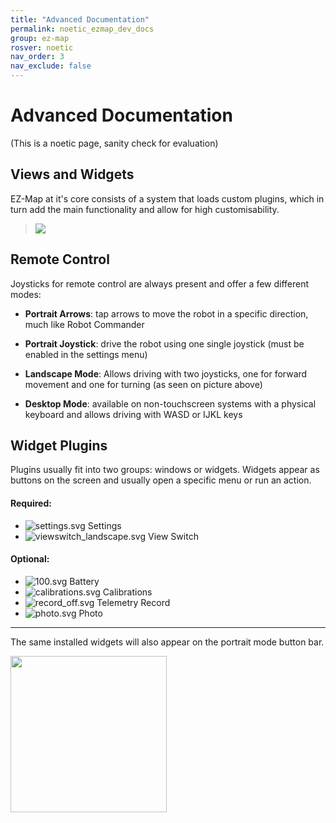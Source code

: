 ```yaml
---
title: "Advanced Documentation"
permalink: noetic_ezmap_dev_docs
group: ez-map
rosver: noetic
nav_order: 3
nav_exclude: false
---
```


# Advanced Documentation

(This is a noetic page, sanity check for evaluation)

## Views and Widgets

EZ-Map at it's core consists of a system that loads custom plugins, which in turn add the main functionality and allow for high customisability.

> ![](assets/ezmap/ezmap_core.png)

## Remote Control

Joysticks for remote control are always present and offer a few different modes:

- **Portrait Arrows**: tap arrows to move the robot in a specific direction, much like Robot Commander

- **Portrait Joystick**: drive the robot using one single joystick (must be enabled in the settings menu)

- **Landscape Mode**: Allows driving with two joysticks, one for forward movement and one for turning (as seen on picture above)

- **Desktop Mode**: available on non-touchscreen systems with a physical keyboard and allows driving with WASD or IJKL keys

## Widget Plugins

Plugins usually fit into two groups: windows or widgets. Widgets appear as buttons on the screen and usually open a specific menu or run an action. 

#### Required:

- ![settings.svg](assets/ezmap/settings.svg) Settings
- ![viewswitch_landscape.svg](assets/ezmap/viewswitch_landscape.svg) View Switch

#### Optional:

- ![100.svg](assets/ezmap/100.svg) Battery
- ![calibrations.svg](assets/ezmap/calibrations.svg) Calibrations
- ![record_off.svg](assets/ezmap/record_off.svg) Telemetry Record
- ![photo.svg](assets/ezmap/photo.svg) Photo


---

The same installed widgets will also appear on the portrait mode button bar.

<img src="/assets/ezmap/portrait.png" alt="" width="250">
